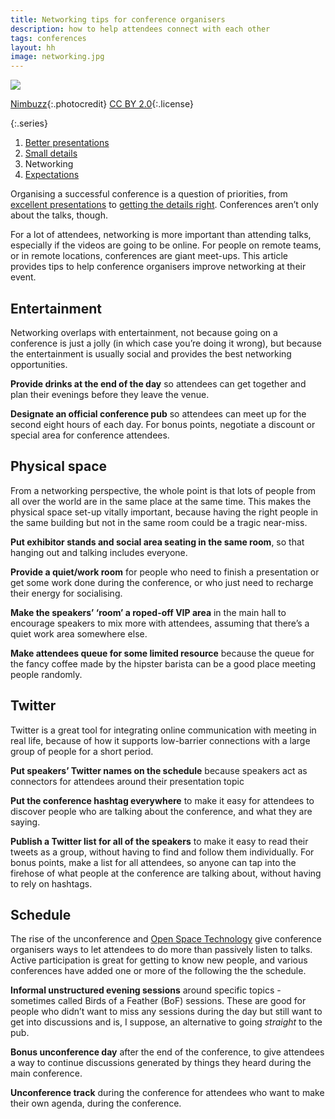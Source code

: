 ```yaml
---
title: Networking tips for conference organisers
description: how to help attendees connect with each other
tags: conferences
layout: hh
image: networking.jpg
---
```


![](networking.jpg)

[Nimbuzz](https://www.flickr.com/photos/nimbuzz/4563691156){:.photocredit}
[CC BY 2.0](https://creativecommons.org/licenses/by/2.0/){:.license}

{:.series}
1. [Better presentations](conference-organiser-tips-slides)
2. [Small details](conference-organiser-tips-details)
3. Networking
4. [Expectations](conference-expectations)

Organising a successful conference is a question of priorities, from [excellent presentations](conference-organiser-tips-slides) to [getting the details right](conference-organiser-tips-details). Conferences aren’t only about the talks, though.

For a lot of attendees, networking is more important than attending talks, especially if the videos are going to be online. For people on remote teams, or in remote locations, conferences are giant meet-ups. This article provides tips to help conference organisers improve networking at their event.


## Entertainment

Networking overlaps with entertainment, not because going on a conference is just a jolly (in which case you’re doing it wrong), but because the entertainment is usually social and provides the best networking opportunities.

**Provide drinks at the end of the day** so attendees can get together and plan their evenings before they leave the venue.

**Designate an official conference pub** so attendees can meet up for the second eight hours of each day. For bonus points, negotiate a discount or special area for conference attendees.


## Physical space

From a networking perspective, the whole point is that lots of people from all over the world are in the same place at the same time. This makes the physical space set-up vitally important, because having the right people in the same building but not in the same room could be a tragic near-miss.

**Put exhibitor stands and social area seating in the same room**, so that hanging out and talking includes everyone.

**Provide a quiet/work room** for people who need to finish a presentation or get some work done during the conference, or who just need to recharge their energy for socialising.

**Make the speakers’ ‘room’ a roped-off VIP area** in the main hall to encourage speakers to mix more with attendees, assuming that there’s a quiet work area somewhere else.

**Make attendees queue for some limited resource** because the queue for the fancy coffee made by the hipster barista can be a good place meeting people randomly.


## Twitter

Twitter is a great tool for integrating online communication with meeting in real life, because of how it supports low-barrier connections with a large group of people for a short period.

**Put speakers’ Twitter names on the schedule** because speakers act as connectors for attendees around their presentation topic

**Put the conference hashtag everywhere** to make it easy for attendees to discover people who are talking about the conference, and what they are saying.

**Publish a Twitter list for all of the speakers** to make it easy to read their tweets as a group, without having to find and follow them individually. For bonus points, make a list for all attendees, so anyone can tap into the firehose of what people at the conference are talking about, without having to rely on hashtags.


## Schedule

The rise of the unconference and [Open Space Technology](https://en.wikipedia.org/wiki/Open_Space_Technology) give conference organisers ways to let attendees to do more than passively listen to talks. Active participation is great for getting to know new people, and various conferences have added one or more of the following the the schedule.

**Informal unstructured evening sessions** around specific topics - sometimes called Birds of a Feather (BoF) sessions. These are good for people who didn’t want to miss any sessions during the day but still want to get into discussions and is, I suppose, an alternative to going _straight_ to the pub.

**Bonus unconference day** after the end of the conference, to give attendees a way to continue discussions generated by things they heard during the main conference.

**Unconference track** during the conference for attendees who want to make their own agenda, during the conference.
